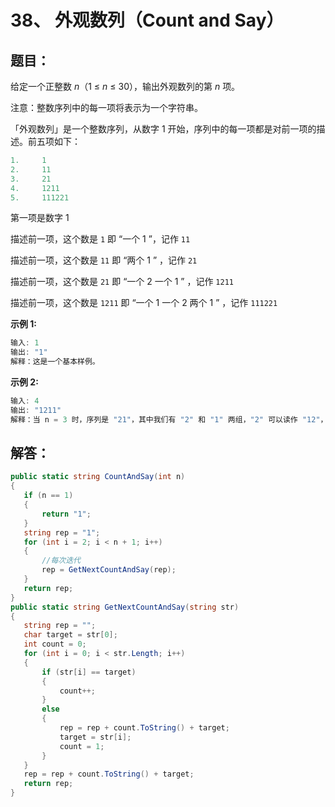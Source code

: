 # 38、 外观数列（Count and Say）

## 题目：

给定一个正整数 *n*（1 ≤ *n* ≤ 30），输出外观数列的第 *n* 项。

注意：整数序列中的每一项将表示为一个字符串。

「外观数列」是一个整数序列，从数字 1 开始，序列中的每一项都是对前一项的描述。前五项如下：

```csharp
1.     1
2.     11
3.     21
4.     1211
5.     111221
```

第一项是数字 1

描述前一项，这个数是 `1` 即 “一个 1 ”，记作 `11`

描述前一项，这个数是 `11` 即 “两个 1 ” ，记作 `21`

描述前一项，这个数是 `21` 即 “一个 2 一个 1 ” ，记作 `1211`

描述前一项，这个数是 `1211` 即 “一个 1 一个 2 两个 1 ” ，记作 `111221`



**示例 1:**

```csharp
输入: 1
输出: "1"
解释：这是一个基本样例。
```

**示例 2:**

```csharp
输入: 4
输出: "1211"
解释：当 n = 3 时，序列是 "21"，其中我们有 "2" 和 "1" 两组，"2" 可以读作 "12"，也就是出现频次 = 1 而 值 = 2；类似 "1" 可以读作 "11"。所以答案是 "12" 和 "11" 组合在一起，也就是 "1211"。
```

## 解答：

 ```csharp
public static string CountAndSay(int n)
{
    if (n == 1)
    {
        return "1";
    }
    string rep = "1";
    for (int i = 2; i < n + 1; i++)
    {
        //每次迭代
        rep = GetNextCountAndSay(rep);
    }
    return rep;
}
public static string GetNextCountAndSay(string str)
{
    string rep = "";
    char target = str[0];
    int count = 0;
    for (int i = 0; i < str.Length; i++)
    {
        if (str[i] == target)
        {
            count++;
        }
        else
        {
            rep = rep + count.ToString() + target;
            target = str[i];
            count = 1;
        }               
    }
    rep = rep + count.ToString() + target;
    return rep;
}
 ```

